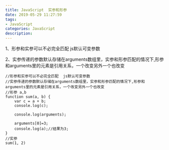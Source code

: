 ```yaml
---
title: JavaScript  实参和形参
date: 2019-05-29 11:27:59
tags: 
- JavaScript 
categories: JavaScript 
description: 
---
```

1、形参和实参可以不必完全匹配 js默认可变参数

2、实参传递的参数默认存储在arguments数组里，实参和形参匹配的情况下,形参和arguments里的元素是引用关系，一个改变另外一个也改变

    
```
//形参和实参可以不必完全匹配  js默认可变参数
//实参传递的参数默认存储在arguments数组里，实参和形参匹配的情况下,形参和arguments里的元素是引用关系，一个改变另外一个也改变
//形参 a,b
function sum(a, b) {
    var c = a + b;
    console.log(c);

    console.log(arguments);

    arguments[0]=3;
    console.log(a);//结果为3;
}
//实参
sum(1, 2)
```
